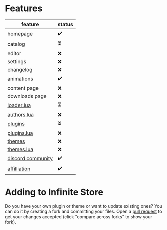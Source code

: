 # Features
feature|status
------|-------
homepage|✔️
catalog|⏳
editor|❌
settings|❌
changelog|❌
animations|✔️
content page|❌
downloads page|❌
[loader.lua](loader.lua)|⏳
[authors.lua](authors.lua)|❌
[plugins](https://github.com/LuaLighter/Infinite-Store/tree/main/plugins)|⏳
[plugins.lua](plugins.lua)|❌
[themes](https://github.com/LuaLighter/Infinite-Store/tree/main/themes)|❌
[themes.lua](themes.lua)|❌
[discord community](https://discord.gg/Dk5EJRBZTB)|✔️
[affilliation](https://discord.gg/wJACBEA8PF)|✔️
# Adding to Infinite Store
Do you have your own plugin or theme or want to update existing ones? You can do it by creating a fork and committing your files. Open a [pull request](https://github.com/LuaLighter/Infinite-Store/compare) to get your changes accepted (click "compare across forks" to show your fork).
